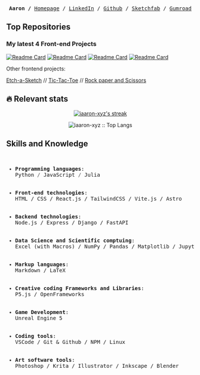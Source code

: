 <p><pre align="center">
<strong>Aaron /</strong> <a href="https://iaaron-xyz.github.io/">Homepage</a> / <a href="">LinkedIn</a> / <a href="https://github.com/iaaron-xyz">Github</a> / <a href="">Sketchfab</a> / <a href="">Gumroad</a></pre></p>

## Top Repositories

### My latest 4 Front-end Projects

[![Readme Card](https://github-readme-stats.vercel.app/api/pin/?username=iaaron-xyz&repo=memory-game&theme=transparent&border_color=222)](https://github.com/iaaron-xyz/memory-game)
[![Readme Card](https://github-readme-stats.vercel.app/api/pin/?username=iaaron-xyz&repo=cv-application&theme=transparent&border_color=222)](https://github.com/iaaron-xyz/cv-application)
[![Readme Card](https://github-readme-stats.vercel.app/api/pin/?username=iaaron-xyz&repo=weather-site&theme=transparent&border_color=222)](https://github.com/iaaron-xyz/weather-site)
[![Readme Card](https://github-readme-stats.vercel.app/api/pin/?username=iaaron-xyz&repo=todo-list&theme=transparent&border_color=222)](https://github.com/iaaron-xyz/todo-list)

Other frontend projects:

[Etch-a-Sketch](https://github.com/iaaron-xyz/etch-a-sketch)  //  [Tic-Tac-Toe](https://github.com/iaaron-xyz/restaurant-page)  //  [Rock paper and Scissors](https://github.com/iaaron-xyz/rock-paper-scissors)

## :fire: Relevant stats

<div>
<p align="center">
  <a href="https://github.com/iaaron-xyz/github-readme-streak-stats">
    <img title="🔥 Get streak stats for your profile at git.io/streak-stats" alt="iaaron-xyz's streak" src="https://streak-stats.demolab.com/?user=iaaron-xyz&theme=transparent&hide_border=true"/>
  </a>
</p>
<p align="center">
  <img src="https://github-readme-stats.vercel.app/api/top-langs/?username=iaaron-xyz&langs_count=6&theme=transparent&layout=compact&hide_border=true" alt="iaaron-xyz :: Top Langs" />
</p>
</div>

## Skills and Knowledge

<div><pre>
<ul>
<li><strong>Programming languages</strong>:
Python <span style="color: #555;">/</span> JavaScript <span style="color: #555;">/</span> Julia</li>

<li><strong>Front-end technologies</strong>:
HTML / CSS / React.js / TailwindCSS / Vite.js / Astro
</li>

<li><strong>Backend technologies</strong>:
Node.js / Express / Django / FastAPI
</li>

<li><strong>Data Science and Scientific comptuing</strong>:
Excel (with Macros) / NumPy / Pandas / Matplotlib / Jupyter Notebooks / Pluto (Julia Notebooks) / Polar / Seaborn
</li>

<li><strong>Markup languages</strong>:
Markdown / LaTeX
</li>

<li><strong>Creative coding Frameworks and Libraries</strong>:
P5.js / OpenFrameworks
</li>

<li><strong>Game Development</strong>:
Unreal Engine 5
</li>

<li><strong>Coding tools</strong>:
VSCode / Git & Github / NPM / Linux
</li>

<li><strong>Art software tools</strong>:
Photoshop / Krita / Illustrator / Inkscape / Blender</li></ul></pre></div>

